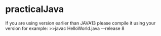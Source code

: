 # practicalJava
If you are using version earlier than JAVA13 please compile it using your version
for example: >>javac HelloWorld.java --release 8
